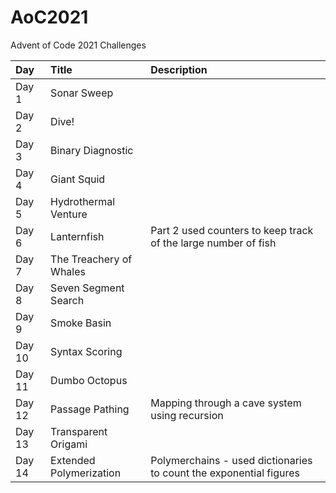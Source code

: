 # AoC2021
Advent of Code 2021 Challenges

| Day    | Title                   | Description                                                        |
|:-------|:------------------------|:-------------------------------------------------------------------|
| Day 1  | Sonar Sweep             |                                                                    |
| Day 2  | Dive!                   |                                                                    |
| Day 3  | Binary Diagnostic       |                                                                    |
| Day 4  | Giant Squid             |                                                                    |
| Day 5  | Hydrothermal Venture    |                                                                    |
| Day 6  | Lanternfish             | Part 2 used counters to keep track of the large number of fish     |
| Day 7  | The Treachery of Whales |                                                                    |
| Day 8  | Seven Segment Search    |                                                                    |
| Day 9  | Smoke Basin             |                                                                    |
| Day 10 | Syntax Scoring             |                                                                    |
| Day 11 | Dumbo Octopus             |                                                                    |
| Day 12 | Passage Pathing             | Mapping through a cave system using recursion                      |
| Day 13 | Transparent Origami             |                                                                    |
| Day 14 | Extended Polymerization             | Polymerchains - used dictionaries to count the exponential figures |
